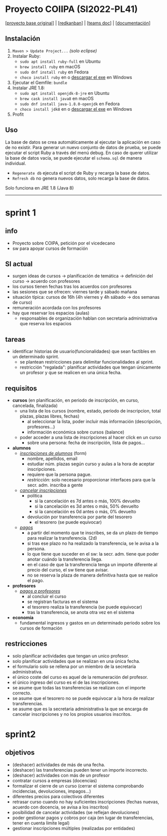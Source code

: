 # Proyecto COIIPA (SI2022-PL41)
\[[proyecto base original](https://github.com/javiertuya/samples-test-dev)\] |
\[[redkanban](https://in2test.lsi.uniovi.es/redkanban/)\] |
\[[teams doc](https://unioviedo.sharepoint.com/sites/CV22_SistemasdeInformacinGradoenIngenieraInformticaenTecnolo-SI2022-PL41/Documentos%20compartidos/Forms/AllItems.aspx?id=%2Fsites%2FCV22%5FSistemasdeInformacinGradoenIngenieraInformticaenTecnolo%2DSI2022%2DPL41%2FDocumentos%20compartidos%2FSI2022%2DPL41&p=true&ga=1)\] |
\[[documentación](/docs/SI2022-PL41.md)\]


## Instalación
1. `Maven > Update Project...` *(solo eclipse)*
2. Instalar Ruby:
	- `sudo apt install ruby-full` en Ubuntu
	- `brew install ruby` en macOS
	- `sudo dnf install ruby` en Fedora
	- `choco install ruby` en o [descargar el exe](https://rubyinstaller.org/downloads/) en Windows
3. Ejecutar el Gemfile: `bundle`
4. Instalar JRE 1.8:
	- `sudo apt install openjdk-8-jre` en Ubuntu
	- `brew cask install java8` en macOS
	- `sudo dnf install java-1.8.0-openjdk` en Fedora
	- `choco install jdk8` en o [descargar el exe](https://www.oracle.com/java/technologies/javase/javase-jdk8-downloads.html) en Windows
5. Profit

## Uso
La base de datos se crea automáticamente al ejecutar la aplicación en caso de no existir.
Para generar un nuevo conjunto de datos de prueba, se puede ejecutar el script Ruby a
través del menú debug. En caso de querer utilizar la base de datos vacía, se puede ejecutar
el `schema.sql` de manera individual.

- `Regenerate db` ejecuta el script de Ruby y recarga la base de datos.
- `Refresh db` no genera nuevos datos, solo recarga la base de datos.

Solo funciona en JRE 1.8 (Java 8)

---

# sprint 1
## info
- Proyecto sobre COIPA, petición por el vicedecano
- sw para apoyar cursos de formación

## SI actual
- surgen ideas de cursos → planificación de temática → definición del curso → acuerdo con profesores
- los cursos tienen fechas tras los acuerdos con profesores
- las sesiones que se ofrecen: viernes tarde y sábado mañana
- situación típica: cursos de 16h (4h viernes y 4h sábado → dos semanas de curso)
- remuneración acordada con los profesores
- hay que reservar los espacios (aulas)
	- responsables de organización hablan con secretaria administrativa que reserva los espacios

## tareas
- identificar historias de usuario(funcionalidades) que sean factibles en un determinado sprint.
	- se plantean restricciones para delimitar funcionalidades al sprint.
	- restricción "regalada": planificar actividades que tengan únicamente un profesor y que se realicen en una única fecha.

## requisitos
- **cursos** (en planificación, en periodo de inscripción, en curso, cancelada, finalizada)
	- una lista de los cursos (nombre, estado, periodo de inscripcion, total plazas, plazas libres, fechas)
		- al seleccionar la lista, poder incluir más información (descripción, profesores...)
		- información económica sobre cursos (balance)
	- poder acceder a una lista de inscripciones al hacer click en un curso
		- sobre una persona: fecha de inscripción, lista de pagos...
- **alumnos**
	- *<u>inscripciones de alumnos</u>* (form)
		- nombre, apellidos, email
		- estudiar núm. plazas según curso y aulas a la hora de aceptar inscripciones.
		- requiere que la persona pague.
		- *restricción:* solo necesario proporcionar interfaces para que la secr. adm. inscriba a gente
	- *<u>cancelar inscripciones</u>*
		- política
			- si la cancelación es 7d antes o más, 100% devuelto
			- si la cancelación es 3d antes o más, 50% devuelto
			- si la cancelación es 0d antes o más, 0% devuelto
		- devolución por transferencia por parte del tesorero
			- el tesorero (se puede equivocar)
	- *<u>pagos</u>*
		- a partir del momento que te inscribes, se da un plazo de tiempo para realizar la transferencia. (2d)
		- si tras ese plazo no ha realizado la transferencia, se le avisa a la persona.
		- lo que tiene que suceder en el sw: la secr. adm. tiene que poder anotar cuándo la transferencia llega.
		- en el caso de que la transferencia tenga un importe diferente al precio del curso, el sw tiene que avisar.
		- no se reserva la plaza de manera definitiva hasta que se realice el pago.
- **profesores**
	- *<u>pagos a profesores</u>*
		- al concluir el curso
		- se registran facturas en el sistema
		- el tesorero realiza la transferencia (se puede equivocar)
		- tras la transferencia, se anota otra vez en el sistema
- **economía**
	- fundamental ingresos y gastos en un determinado periodo sobre los cursos de formación

## restricciones
- solo planificar actividades que tengan un unico profesor.
- solo planificar actividades que se realizan en una única fecha.
- el formulario solo se rellena por un miembro de la secretaría administrativa.
- el único coste del curso es aquel de la remuneración del profesor.
- el único ingreso del curso es el de las inscripciones.
- se asume que todas las transferencias se realizan con el importe correcto.
- se asume que el tesorero no se puede equivocar a la hora de realizar transferencias.
- se asume que es la secretaria administrativa la que se encarga de cancelar inscripciones y no los propios usuarios inscritos.

# sprint2

## objetivos
- (deshacer) actividades de más de una fecha.
- (deshacer) las transferencias pueden tener un importe incorrecto.
- (deshacer) actividades con más de un profesor
- contratar cursos a empresas (docencias)
- formalizar el cierre de un curso (cerrar el sistema comprobando incidencias, devoluciones, impagos...)
- diferentes precios para colectivos diferentes
- retrasar curso cuando no hay suficientes inscripciones (fechas nuevas, acuerdo con docencia, se avisa a los inscritos)
- posibilidad de cancelar actividades (se reflejan devoluciones)
- poder gestionar pagos y cobros por caja (en lugar de transferencias, tener en cuenta límite legal)
- gestionar inscripciones múltiples (realizadas por entidades)

